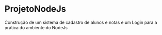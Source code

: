 # ProjetoNodeJs
Construção de um sistema de cadastro de alunos e notas e um Login para a prática do ambiente do NodeJs
